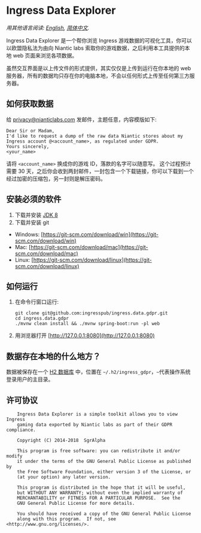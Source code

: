 # Ingress Data Explorer

*用其他语言阅读: [English](README.md), [简体中文](README.zh-cn.md).*

Ingress Data Explorer 是一个帮你浏览 Ingress 游戏数据的可视化工具，你可以以欧盟隐私法为由向 Niantic labs 索取你的游戏数据，之后利用本工具提供的本地 web 页面来浏览各项数据。

虽然交互界面是以上传文件的形式提供，其实仅仅是上传到运行在你本地的 web 服务器，所有的数据均只存在你的电脑本地，不会以任何形式上传至任何第三方服务器。

## 如何获取数据
给 [privacy@nianticlabs.com](mailto:privacy@nianticlabs.com) 发邮件，主题任意，内容模版如下:
```
Dear Sir or Madam,
I'd like to request a dump of the raw data Niantic stores about my Ingress account @<account_name>, as regulated under GDPR.
Yours sincerely,
<your_name>
```
请将 `<account_name>` 换成你的游戏 ID，落款的名字可以随意写。
这个过程预计需要 30 天，之后你会收到两封邮件，一封包含一个下载链接，你可以下载到一个经过加密的压缩包，另一封则是解压密码。

## 安装必须的软件
1. 下载并安装 [JDK 8](https://www.oracle.com/technetwork/java/javase/downloads/index.html#JDK8)
2. 下载并安装 git
  * Windows: [https://git-scm.com/download/win](https://git-scm.com/download/win)
  * Mac: [https://git-scm.com/download/mac](https://git-scm.com/download/mac)
  * Linux: [https://git-scm.com/download/linux](https://git-scm.com/download/linux)

## 如何运行
1. 在命令行窗口运行:
    ```$bash
    git clone git@github.com:ingresspub/ingress.data.gdpr.git
    cd ingress.data.gdpr
    ./mvnw clean install && ./mvnw spring-boot:run -pl web
    ```
2. 用浏览器打开 [http://127.0.0.1:8080](http://127.0.0.1:8080) 

## 数据存在本地的什么地方？
数据被保存在一个 [H2 数据库](http://www.h2database.com) 中，位置在 ```~/.h2/ingress_gdpr```，`~`代表操作系统登录用户的主目录。

## 许可协议

```
    Ingress Data Explorer is a simple toolkit allows you to view Ingress
    gaming data exported by Niantic labs as part of their GDPR compliance.

    Copyright (C) 2014-2018  SgrAlpha

    This program is free software: you can redistribute it and/or modify
    it under the terms of the GNU General Public License as published by
    the Free Software Foundation, either version 3 of the License, or
    (at your option) any later version.

    This program is distributed in the hope that it will be useful,
    but WITHOUT ANY WARRANTY; without even the implied warranty of
    MERCHANTABILITY or FITNESS FOR A PARTICULAR PURPOSE.  See the
    GNU General Public License for more details.

    You should have received a copy of the GNU General Public License
    along with this program.  If not, see <http://www.gnu.org/licenses/>.
```
